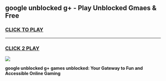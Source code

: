
## google unblocked g+ - Play Unblocked Gmaes & Free
<h3>
<a href="https://news.freeplayer.one?title=google_unblocked_g+&ref=16F">CLICK TO PLAY</a></h3>
<hr>

<h3>
<a href="https://news.freeplayer.one?title=google_unblocked_g+&ref=16F">CLICK 2 PLAY</a>
  
</h3>

<a href="https://news.freeplayer.one?title=google_unblocked_g+&ref=16F/"><img src="https://clearcache.store/games.png"></a>


**google unblocked g+ games unblocked: Your Gateway to Fun and Accessible Online Gaming**
